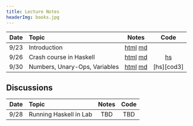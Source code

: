 ```yaml
---
title: Lecture Notes
headerImg: books.jpg
---
```


| Date       | Topic                         | Notes                  |  Code      |
|:----------:|:------------------------------|:----------------------:|:----------:|
| 9/23       | Introduction                  | [html][lec1] [md][md1] |            | 
| 9/26       | Crash course in Haskell       | [html][lec2] [md][md2] | [hs][cod2] | 
| 9/30       | Numbers, Unary-Ops, Variables | [html][lec3] [md][md3] | [hs][cod3] | 


## Discussions 

| Date       | Topic                    | Notes         |  Code      |
|:----------:|:-------------------------|:-------------:|:----------:|
| 9/28       | Running Haskell in Lab   | TBD           | TBD        | 

<!-- 

* [SPQR](lectures/spqr.html)
* [Tu Quoque](lectures/2012-12-07-tu-quoque.html)
* [Carpe Diem](posts/2012-11-28-carpe-diem.html)
* [Rosa Rosam](posts/2012-10-07-rosa-rosa-rosam.html)

-->

[lec1]: lectures/01-introduction.html
[md1]: http://github.com/ucsd-progsys/131-web/blob/master/lectures/01-introduction.md 

[lec2]: lectures/02-haskell.html
[md2]: http://github.com/ucsd-progsys/131-web/blob/master/lectures/02-haskell.md 
[cod2]: static/hs/CrashCourse.hs 

[lec3]: lectures/03-adder.html 
[md3]: http://github.com/ucsd-progsys/131-web/blob/master/lectures/03-adder.md 

